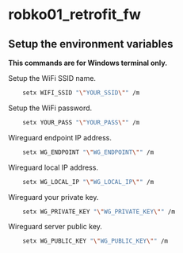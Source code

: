 # robko01_retrofit_fw



## Setup the environment variables 
**This commands are for Windows terminal only.**

Setup the WiFi SSID name.
```sh
    setx WIFI_SSID "\"YOUR_SSID\"" /m
```

Setup the WiFi password.
```sh
    setx YOUR_PASS "\"YOUR_PASS\"" /m
```

Wireguard endpoint IP address.
```sh
    setx WG_ENDPOINT "\"WG_ENDPOINT\"" /m
```

Wireguard local IP address.
```sh
    setx WG_LOCAL_IP "\"WG_LOCAL_IP\"" /m
```

Wireguard your private key.
```sh
    setx WG_PRIVATE_KEY "\"WG_PRIVATE_KEY\"" /m
```

Wireguard server public key.
```sh
    setx WG_PUBLIC_KEY "\"WG_PUBLIC_KEY\"" /m
```
